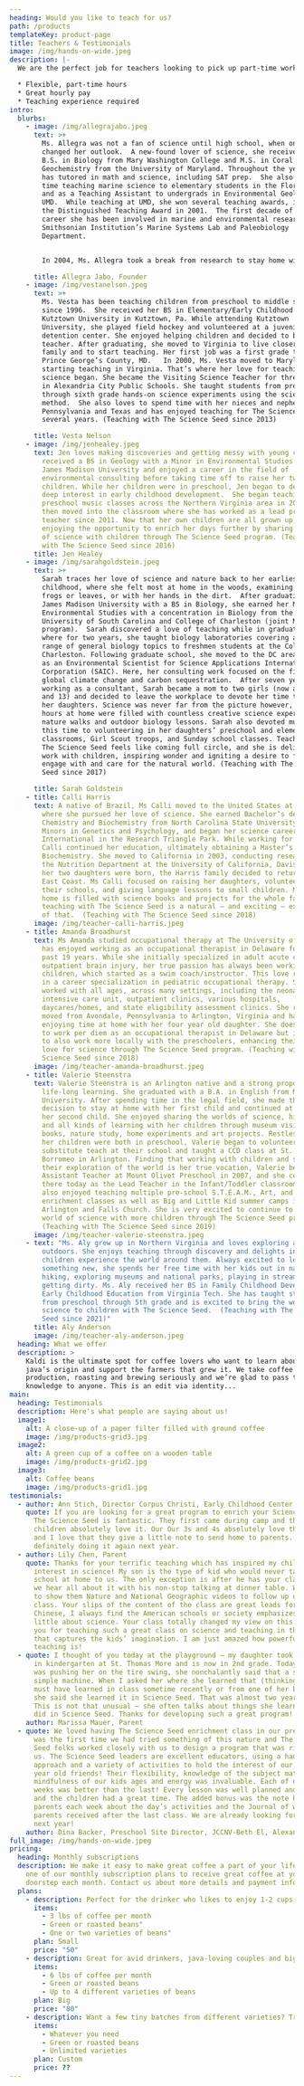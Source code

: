 ```yaml
---
heading: Would you like to teach for us?
path: /products
templateKey: product-page
title: Teachers & Testimonials
image: /img/hands-on-wide.jpeg
description: |-
  We are the perfect job for teachers looking to pick up part-time work.  

  * Flexible, part-time hours 
  * Great hourly pay 
  * Teaching experience required
intro:
  blurbs:
    - image: /img/allegrajabo.jpeg
      text: >+
        Ms. Allegra was not a fan of science until high school, when one teacher
        changed her outlook.  A new-found lover of science, she received her
        B.S. in Biology from Mary Washington College and M.S. in Coral
        Geochemistry from the University of Maryland. Throughout the years she
        has tutored in math and science, including SAT prep.  She also spent
        time teaching marine science to elementary students in the Florida Keys
        and as a Teaching Assistant to undergrads in Environmental Geology at
        UMD.  While teaching at UMD, she won several teaching awards, including
        the Distinguished Teaching Award in 2001.  The first decade of her
        career she has been involved in marine and environmental research at the
        Smithsonian Institution’s Marine Systems Lab and Paleobiology
        Department.


        In 2004, Ms. Allegra took a break from research to stay home with her daughter, who was followed by a baby sister in 2005.  When her eldest daughter entered preschool in 2007, she wanted her to have a positive first experience to start her love of science early.  Ms. Allegra started teaching science to her daughter’s preschool class and the birth of The Science Seed™ concept began.

      title: Allegra Jabo, Founder
    - image: /img/vestanelson.jpeg
      text: >+
        Ms. Vesta has been teaching children from preschool to middle school
        since 1996.  She received her BS in Elementary/Early Childhood at
        Kutztown University in Kutztown, Pa. While attending Kutztown
        University, she played field hockey and volunteered at a juvenile
        detention center. She enjoyed helping children and decided to become a
        teacher. After graduating, she moved to Virginia to live closer to her
        family and to start teaching. Her first job was a first grade teacher in
        Prince George’s County, MD.   In 2000, Ms. Vesta moved to Maryland and
        starting teaching in Virginia. That’s where her love for teaching
        science began. She became the Visiting Science Teacher for three schools
        in Alexandria City Public Schools. She taught students from preschool
        through sixth grade hands-on science experiments using the scientific
        method.  She also loves to spend time with her nieces and nephews from
        Pennsylvania and Texas and has enjoyed teaching for The Science Seed for
        several years. (Teaching with The Science Seed since 2013)

      title: Vesta Nelson
    - image: /img/jenhealey.jpeg
      text: Jen loves making discoveries and getting messy with young children! She
        received a BS in Geology with a Minor in Environmental Studies from
        James Madison University and enjoyed a career in the field of
        environmental consulting before taking time off to raise her two
        children. While her children were in preschool, Jen began to develop a
        deep interest in early childhood development.  She began teaching
        preschool music classes across the Northern Virginia area in 2001 and
        then moved into the classroom where she has worked as a lead preschool
        teacher since 2011. Now that her own children are all grown up, she is
        enjoying the opportunity to enrich her days further by sharing her love
        of science with children through The Science Seed program. (Teaching
        with The Science Seed since 2016)
      title: Jen Healey
    - image: /img/sarahgoldstein.jpeg
      text: >+
        Sarah traces her love of science and nature back to her earliest days of
        childhood, where she felt most at home in the woods, examining insects,
        frogs or leaves, or with her hands in the dirt.  After graduating from
        James Madison University with a BS in Biology, she earned her MS in
        Environmental Studies with a concentration in Biology from the Medical
        University of South Carolina and College of Charleston (joint MS
        program).  Sarah discovered a love of teaching while in graduate school,
        where for two years, she taught biology laboratories covering a wide
        range of general biology topics to freshmen students at the College of
        Charleston. Following graduate school, she moved to the DC area to work
        as an Environmental Scientist for Science Applications International
        Corporation (SAIC). Here, her consulting work focused on the field of
        global climate change and carbon sequestration.  After seven years
        working as a consultant, Sarah became a mom to two girls (now ages 10
        and 13) and decided to leave the workplace to devote her time to raising
        her daughters. Science was never far from the picture however, as the
        hours at home were filled with countless creative science experiments,
        nature walks and outdoor biology lessons. Sarah also devoted much of
        this time to volunteering in her daughters’ preschool and elementary
        classrooms, Girl Scout troops, and Sunday school classes. Teaching for
        The Science Seed feels like coming full circle, and she is delighted to
        work with children, inspiring wonder and igniting a desire to fully
        engage with and care for the natural world. (Teaching with The Science
        Seed since 2017)

      title: Sarah Goldstein
    - title: Calli Harris
      text: A native of Brazil, Ms Calli moved to the United States at a young age,
        where she pursued her love of science. She earned Bachelor’s degrees in
        Chemistry and Biochemistry from North Carolina State University, with
        Minors in Genetics and Psychology, and began her science career at RTI
        International in the Research Triangle Park. While working for RTI, Ms
        Calli continued her education, ultimately obtaining a Master’s degree in
        Biochemistry. She moved to California in 2003, conducting research in
        the Nutrition Department at the University of California, Davis. After
        her two daughters were born, the Harris family decided to return to the
        East Coast. Ms Calli focused on raising her daughters, volunteering in
        their schools, and giving language lessons to small children. Ms Calli’s
        home is filled with science books and projects for the whole family, and
        teaching with The Science Seed is a natural – and exciting – extension
        of that.  (Teaching with The Science Seed since 2018)
      image: /img/teacher-calli-harris.jpeg
    - title: Amanda Broadhurst
      text: Ms Amanda studied occupational therapy at The University of Scranton and
        has enjoyed working as an occupational therapist in Delaware for the
        past 19 years. While she initially specialized in adult acute care and
        outpatient brain injury, her true passion has always been working with
        children, which started as a swim coach/instructor. This love resulted
        in a career specialization in pediatric occupational therapy. She has
        worked with all ages, across many settings, including the neonatal
        intensive care unit, outpatient clinics, various hospitals,
        daycares/homes, and state eligibility assessment clinics. She recently
        moved from Avondale, Pennsylvania to Arlington, Virginia and has been
        enjoying time at home with her four year old daughter. She does continue
        to work per diem as an occupational therapist in Delaware but is excited
        to also work more locally with the preschoolers, enhancing their natural
        love for science through The Science Seed program. (Teaching with The
        Science Seed since 2018)
      image: /img/teacher-amanda-broadhurst.jpeg
    - title: Valerie Steenstra
      text: Valerie Steenstra is an Arlington native and a strong proponent of
        life-long learning. She graduated with a B.A. in English from Marymount
        University. After spending time in the legal field, she made the
        decision to stay at home with her first child and continued at home with
        her second child. She enjoyed sharing the worlds of science, history,
        and all kinds of learning with her children through museum visits,
        books, nature study, home experiments and art projects. Restless when
        her children were both in preschool, Valerie began to volunteer and
        substitute teach at their school and taught a CCD class at St. Charles
        Borromeo in Arlington. Finding that working with children and sharing
        their exploration of the world is her true vocation, Valerie became an
        Assistant Teacher at Mount Olivet Preschool in 2007, and she continues
        there today as the Lead Teacher in the Infant/Toddler classroom. She has
        also enjoyed teaching multiple pre-school S.T.E.A.M., Art, and Lego
        enrichment classes as well as Big and Little Kid summer camps in
        Arlington and Falls Church. She is very excited to continue to share the
        world of science with more children through The Science Seed program!
        (Teaching with The Science Seed since 2019)
      image: /img/teacher-valerie-steenstra.jpeg
    - text: "Ms. Aly grew up in Northern Virginia and loves exploring and learning
        outdoors. She enjoys teaching through discovery and delights in helping
        children experience the world around them. Always excited to learn
        something new, she spends her free time with her kids out in nature
        hiking, exploring museums and national parks, playing in streams and
        getting dirty. Ms. Aly received her BS in Family Childhood Development:
        Early Childhood Education from Virginia Tech. She has taught students
        from preschool through 5th grade and is excited to bring the world of
        science to children with The Science Seed.  (Teaching with The Science
        Seed since 2021)"
      title: Aly Anderson
      image: /img/teacher-aly-anderson.jpeg
  heading: What we offer
  description: >
    Kaldi is the ultimate spot for coffee lovers who want to learn about their
    java’s origin and support the farmers that grew it. We take coffee
    production, roasting and brewing seriously and we’re glad to pass that
    knowledge to anyone. This is an edit via identity...
main:
  heading: Testimonials
  description: Here's what people are saying about us!
  image1:
    alt: A close-up of a paper filter filled with ground coffee
    image: /img/products-grid3.jpg
  image2:
    alt: A green cup of a coffee on a wooden table
    image: /img/products-grid2.jpg
  image3:
    alt: Coffee beans
    image: /img/products-grid1.jpg
testimonials:
  - author: Ann Stich, Director Corpus Christi, Early Childhood Center
    quote: If you are looking for a great program to enrich your Science curriculum
      The Science Seed is fantastic. They first came during camp and the
      children absolutely love it. Our Our 3s and 4s absolutely love the program
      and I love that they give a little note to send home to parents. We are
      definitely doing it again next year.
  - author: Lily Chen, Parent
    quote: Thanks for your terrific teaching which has inspired my children’s deep
      interest in science! My son is the type of kid who would never talk about
      school at home to us. The only exception is after he has your class. Then
      we hear all about it with his non-stop talking at dinner table. We started
      to show them Nature and National Geographic videos to follow up on your
      class. Your slips of the content of the class are great leads for us. As a
      Chinese, I always find the American schools or society emphasizes too
      little about science. Your class totally changed my view on this. So thank
      you for teaching such a great class on science and teaching in the way
      that captures the kids’ imagination. I am just amazed how powerful your
      teaching is!
  - quote: I thought of you today at the playground — my daughter took Science Seed
      in kindergarten at St. Thomas More and is now in 2nd grade. Today when I
      was pushing her on the tire swing, she nonchalantly said that a swing is a
      simple machine. When I asked her where she learned that (thinking that she
      must have learned in class sometime recently or from one of her books),
      she said she learned it in Science Seed. That was almost two years ago!
      This is not that unusual – she often talks about things she learned and
      did in Science Seed. Thanks for developing such a great program!
    author: Marissa Mauer, Parent
  - quote: We loved having The Science Seed enrichment class in our preschool. It
      was the first time we had tried something of this nature and The Science
      Seed folks worked closely with us to design a program that was right for
      us. The Science Seed leaders are excellent educators, using a hands on
      approach and a variety of activities to hold the interest of our 3 and 4
      year old friends! Their flexibility, knowledge of the subject matter, and
      mindfulness of our kids ages and energy was invaluable. Each of our 10
      weeks was better than the last! Every lesson was well planned and executed
      and the children had a great time. The added bonus was the note home to
      parents each week about the day’s activities and the Journal of work that
      parents received after the last class. We are already looking forward to
      next year!
    author: Dina Backer, Preschool Site Director, JCCNV-Beth El, Alexandria
full_image: /img/hands-on-wide.jpeg
pricing:
  heading: Monthly subscriptions
  description: We make it easy to make great coffee a part of your life. Choose
    one of our monthly subscription plans to receive great coffee at your
    doorstep each month. Contact us about more details and payment info.
  plans:
    - description: Perfect for the drinker who likes to enjoy 1-2 cups per day.
      items:
        - 3 lbs of coffee per month
        - Green or roasted beans"
        - One or two varieties of beans"
      plan: Small
      price: "50"
    - description: Great for avid drinkers, java-loving couples and bigger crowds
      items:
        - 6 lbs of coffee per month
        - Green or roasted beans
        - Up to 4 different varieties of beans
      plan: Big
      price: "80"
    - description: Want a few tiny batches from different varieties? Try our custom plan
      items:
        - Whatever you need
        - Green or roasted beans
        - Unlimited varieties
      plan: Custom
      price: ??
---
```

